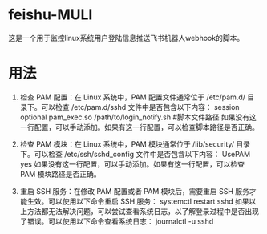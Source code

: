 # feishu-MULI
这是一个用于监控linux系统用户登陆信息推送飞书机器人webhook的脚本。

# 用法
1. 检查 PAM 配置：在 Linux 系统中，PAM 配置文件通常位于 /etc/pam.d/ 目录下。可以检查 /etc/pam.d/sshd 文件中是否包含以下内容：
      session optional pam_exec.so /path/to/login_notify.sh #脚本文件路径
   如果没有这一行配置，可以手动添加。如果有这一行配置，可以检查脚本路径是否正确。

2. 检查 PAM 模块：在 Linux 系统中，PAM 模块通常位于 /lib/security/ 目录下。可以检查 /etc/ssh/sshd_config 文件中是否包含以下内容：
      UsePAM yes
   如果没有这一行配置，可以手动添加。如果有这一行配置，可以检查 PAM 模块路径是否正确。

3. 重启 SSH 服务：在修改 PAM 配置或者 PAM 模块后，需要重启 SSH 服务才能生效。可以使用以下命令重启 SSH 服务：
      systemctl restart sshd
    如果以上方法都无法解决问题，可以尝试查看系统日志，以了解登录过程中是否出现了错误。可以使用以下命令查看系统日志：
      journalctl -u sshd
